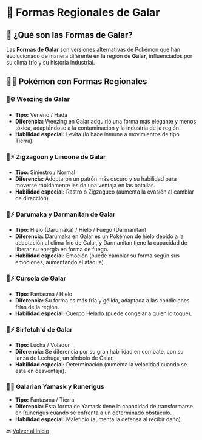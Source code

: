 # 🏰 Formas Regionales de Galar  

## 🏴 ¿Qué son las Formas de Galar?  
Las **Formas de Galar** son versiones alternativas de Pokémon que han evolucionado de manera diferente en la región de **Galar**, influenciados por su clima frío y su historia industrial.  

## 🏴‍☠️ Pokémon con Formas Regionales  

### 🦦❄️ Weezing de Galar  
- **Tipo:** Veneno / Hada  
- **Diferencia:** Weezing en Galar adquirió una forma más elegante y menos tóxica, adaptándose a la contaminación y la industria de la región.  
- **Habilidad especial:** Levita (lo hace inmune a movimientos de tipo Tierra).  

### 🦣⚡ Zigzagoon y Linoone de Galar  
- **Tipo:** Siniestro / Normal  
- **Diferencia:** Adoptaron un patrón más oscuro y su habilidad para moverse rápidamente les da una ventaja en las batallas.  
- **Habilidad especial:** Rastro o Zigzagueo (aumenta la evasión al cambiar de dirección).  

### 🦴⚡ Darumaka y Darmanitan de Galar  
- **Tipo:** Hielo (Darumaka) / Hielo / Fuego (Darmanitan)  
- **Diferencia:** Darumaka en Galar es un Pokémon de hielo debido a la adaptación al clima frío de Galar, y Darmanitan tiene la capacidad de liberar su energía en forma de fuego.  
- **Habilidad especial:** Emoción (puede cambiar su forma según sus emociones, aumentando el ataque).  

### 🦢⚡ Cursola de Galar  
- **Tipo:** Fantasma / Hielo  
- **Diferencia:** Su forma es más fría y gélida, adaptada a las condiciones frías de la región.  
- **Habilidad especial:** Cuerpo Helado (puede congelar a quien lo toque).  

### 🐓⚡ Sirfetch'd de Galar  
- **Tipo:** Lucha / Volador  
- **Diferencia:** Se diferencia por su gran habilidad en combate, con su lanza de Lechuga, un símbolo de Galar.  
- **Habilidad especial:** Determinación (aumenta la velocidad cuando se está en desventaja).  

### 🦴🐍 Galarian Yamask y Runerigus  
- **Tipo:** Fantasma / Tierra  
- **Diferencia:** Esta forma de Yamask tiene la capacidad de transformarse en Runerigus cuando se enfrenta a un determinado obstáculo.  
- **Habilidad especial:** Maleficio (aumenta la defensa al recibir daño).  

🔙 [Volver al inicio](README.md)  

